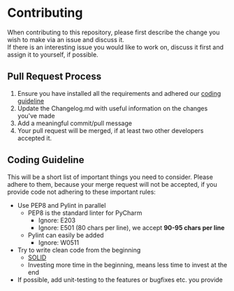 # Contributing

When contributing to this repository, please first describe the change you wish to make via an issue and discuss it. \
If there is an interesting issue you would like to work on, discuss it first and assign it to yourself, if possible.

## Pull Request Process

1. Ensure you have installed all the requirements and adhered our [coding guideline](#coding-guideline)
2. Update the Changelog.md with useful information on the changes you've made
3. Add a meaningful commit/pull message
4. Your pull request will be merged, if at least two other developers accepted it.

## Coding Guideline

This will be a short list of important things you need to consider.
Please adhere to them, because your merge request will not be accepted, if you provide code not adhering to these important rules:

- Use PEP8 and Pylint in parallel
  - PEP8 is the standard linter for PyCharm
    - Ignore: E203
    - Ignore: E501 (80 chars per line), we accept **90-95 chars per line**
  - Pylint can easily be added
    - Ignore: W0511
- Try to write clean code from the beginning
  - [SOLID](https://en.wikipedia.org/wiki/SOLID)
  - Investing more time in the beginning, means less time to invest at the end
- If possible, add unit-testing to the features or bugfixes etc. you provide